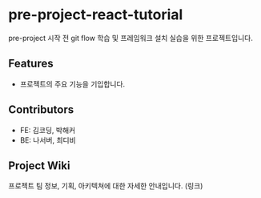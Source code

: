 # pre-project-react-tutorial

pre-project 시작 전 git flow 학습 및 프레임워크 설치 실습을 위한 프로젝트입니다.

## Features

- 프로젝트의 주요 기능을 기입합니다.

## Contributors

- FE: 김코딩, 박해커
- BE: 나서버, 최디비

## Project Wiki

프로젝트 팀 정보, 기획, 아키텍쳐에 대한 자세한 안내입니다.
(링크)
